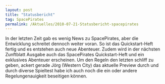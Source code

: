 ```yaml
---
layout: post
title: "Statusbericht"
tag: SpacePirates
permalink: /Aktuelles/2010-07-21-Statusbericht-spacepirates
---
```


In der letzten Zeit gab es wenig News zu SpacePirates, aber die Entwicklung schreitet dennoch weiter voran. So ist das Quickstart-Heft fertig und es entstehen auch neue Abenteuer. Zudem wird in der nächsten Zunftblatt Ausgabe auch das SpacePirates Quickstart-Heft und ein exklusives Abenteuer erscheinen. Um den Regeln den letzten schliff zu geben, ackert gerade Jörg (Western City) das aktuelle Preview durch und durch diverse Spieltest habe ich auch noch die ein oder andere Regelungenauigkeit beseitigen können.



